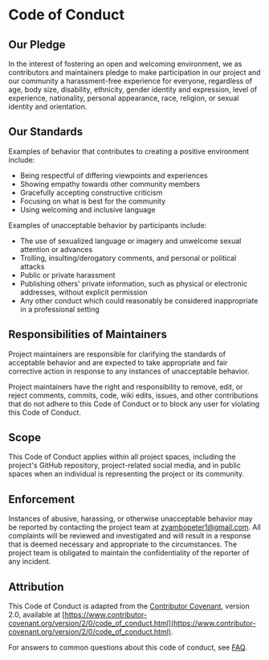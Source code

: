 # Code of Conduct

## Our Pledge

In the interest of fostering an open and welcoming environment, we as contributors and maintainers pledge to make participation in our project and our community a harassment-free experience for everyone, regardless of age, body size, disability, ethnicity, gender identity and expression, level of experience, nationality, personal appearance, race, religion, or sexual identity and orientation.

## Our Standards

Examples of behavior that contributes to creating a positive environment include:

- Being respectful of differing viewpoints and experiences
- Showing empathy towards other community members
- Gracefully accepting constructive criticism
- Focusing on what is best for the community
- Using welcoming and inclusive language

Examples of unacceptable behavior by participants include:

- The use of sexualized language or imagery and unwelcome sexual attention or advances
- Trolling, insulting/derogatory comments, and personal or political attacks
- Public or private harassment
- Publishing others' private information, such as physical or electronic addresses, without explicit permission
- Any other conduct which could reasonably be considered inappropriate in a professional setting

## Responsibilities of Maintainers

Project maintainers are responsible for clarifying the standards of acceptable behavior and are expected to take appropriate and fair corrective action in response to any instances of unacceptable behavior.

Project maintainers have the right and responsibility to remove, edit, or reject comments, commits, code, wiki edits, issues, and other contributions that do not adhere to this Code of Conduct or to block any user for violating this Code of Conduct.

## Scope

This Code of Conduct applies within all project spaces, including the project's GitHub repository, project-related social media, and in public spaces when an individual is representing the project or its community.

## Enforcement

Instances of abusive, harassing, or otherwise unacceptable behavior may be reported by contacting the project team at zyambopeter1@gmail.com. All complaints will be reviewed and investigated and will result in a response that is deemed necessary and appropriate to the circumstances. The project team is obligated to maintain the confidentiality of the reporter of any incident.

## Attribution

This Code of Conduct is adapted from the [Contributor Covenant](https://www.contributor-covenant.org/), version 2.0, available at [https://www.contributor-covenant.org/version/2/0/code_of_conduct.html](https://www.contributor-covenant.org/version/2/0/code_of_conduct.html).

For answers to common questions about this code of conduct, see [FAQ](https://www.contributor-covenant.org/faq).
